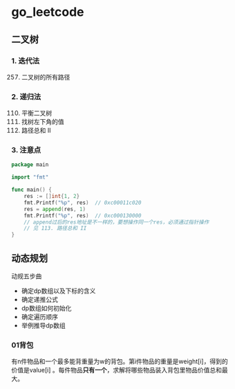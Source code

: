 # go_leetcode

## 二叉树
### 1. 迭代法
257. 二叉树的所有路径



### 2. 递归法
110. 平衡二叉树
513. 找树左下角的值
113. 路径总和 II

### 3. 注意点
```go
package main

import "fmt"

func main() {
	res := []int{1, 2}
	fmt.Printf("%p", res)  // 0xc00011c020
	res = append(res, 1)
	fmt.Printf("%p", res)  // 0xc000130000
	// append过后的res地址是不一样的，要想操作同一个res，必须通过指针操作
	// 见 113. 路径总和 II
}
```

## 动态规划
动规五步曲
- 确定dp数组以及下标的含义
- 确定递推公式
- dp数组如何初始化
- 确定遍历顺序
- 举例推导dp数组

### 01背包
有n件物品和一个最多能背重量为w的背包。第i件物品的重量是weight[i]，得到的价值是value[i] 。每件物品**只有一个**，求解将哪些物品装入背包里物品价值总和最大。

